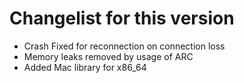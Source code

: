 # Changelist for this version

 - Crash Fixed for reconnection on connection loss
 - Memory leaks removed by usage of ARC
 - Added Mac library for x86_64 
